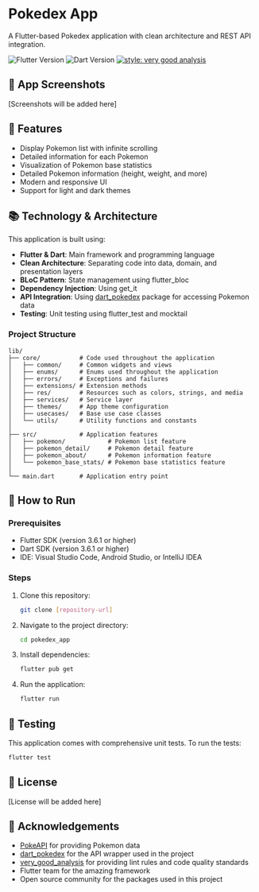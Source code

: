 # Pokedex App

A Flutter-based Pokedex application with clean architecture and REST API integration.

![Flutter Version](https://img.shields.io/badge/flutter-3.6.1-blue)
![Dart Version](https://img.shields.io/badge/dart-3.6.1-blue)
[![style: very good analysis](https://img.shields.io/badge/style-very_good_analysis-B22C89.svg)](https://pub.dev/packages/very_good_analysis)

## 📱 App Screenshots

[Screenshots will be added here]

## 🌟 Features

- Display Pokemon list with infinite scrolling
- Detailed information for each Pokemon
- Visualization of Pokemon base statistics
- Detailed Pokemon information (height, weight, and more)
- Modern and responsive UI
- Support for light and dark themes

## 📚 Technology & Architecture

This application is built using:

- **Flutter & Dart**: Main framework and programming language
- **Clean Architecture**: Separating code into data, domain, and presentation layers
- **BLoC Pattern**: State management using flutter_bloc
- **Dependency Injection**: Using get_it
- **API Integration**: Using [dart_pokedex](https://github.com/ThiDinh21/dart_pokedex) package for accessing Pokemon data
- **Testing**: Unit testing using flutter_test and mocktail

### Project Structure

```
lib/
├── core/           # Code used throughout the application
│   ├── common/     # Common widgets and views
│   ├── enums/      # Enums used throughout the application
│   ├── errors/     # Exceptions and failures
│   ├── extensions/ # Extension methods
│   ├── res/        # Resources such as colors, strings, and media
│   ├── services/   # Service layer
│   ├── themes/     # App theme configuration
│   ├── usecases/   # Base use case classes
│   └── utils/      # Utility functions and constants
│
├── src/            # Application features
│   ├── pokemon/            # Pokemon list feature
│   ├── pokemon_detail/     # Pokemon detail feature
│   ├── pokemon_about/      # Pokemon information feature
│   └── pokemon_base_stats/ # Pokemon base statistics feature
│
└── main.dart       # Application entry point
```

## 🚀 How to Run

### Prerequisites

- Flutter SDK (version 3.6.1 or higher)
- Dart SDK (version 3.6.1 or higher)
- IDE: Visual Studio Code, Android Studio, or IntelliJ IDEA

### Steps

1. Clone this repository:

   ```bash
   git clone [repository-url]
   ```

2. Navigate to the project directory:

   ```bash
   cd pokedex_app
   ```

3. Install dependencies:

   ```bash
   flutter pub get
   ```

4. Run the application:
   ```bash
   flutter run
   ```

## 🧪 Testing

This application comes with comprehensive unit tests. To run the tests:

```bash
flutter test
```

## 📄 License

[License will be added here]

## 🙏 Acknowledgements

- [PokeAPI](https://pokeapi.co/) for providing Pokemon data
- [dart_pokedex](https://github.com/ThiDinh21/dart_pokedex) for the API wrapper used in the project
- [very_good_analysis](https://pub.dev/packages/very_good_analysis) for providing lint rules and code quality standards
- Flutter team for the amazing framework
- Open source community for the packages used in this project
